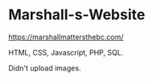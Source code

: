 # Marshall-s-Website

https://marshallmattersthebc.com/

HTML, CSS, Javascript, PHP, SQL.

Didn't upload images.
